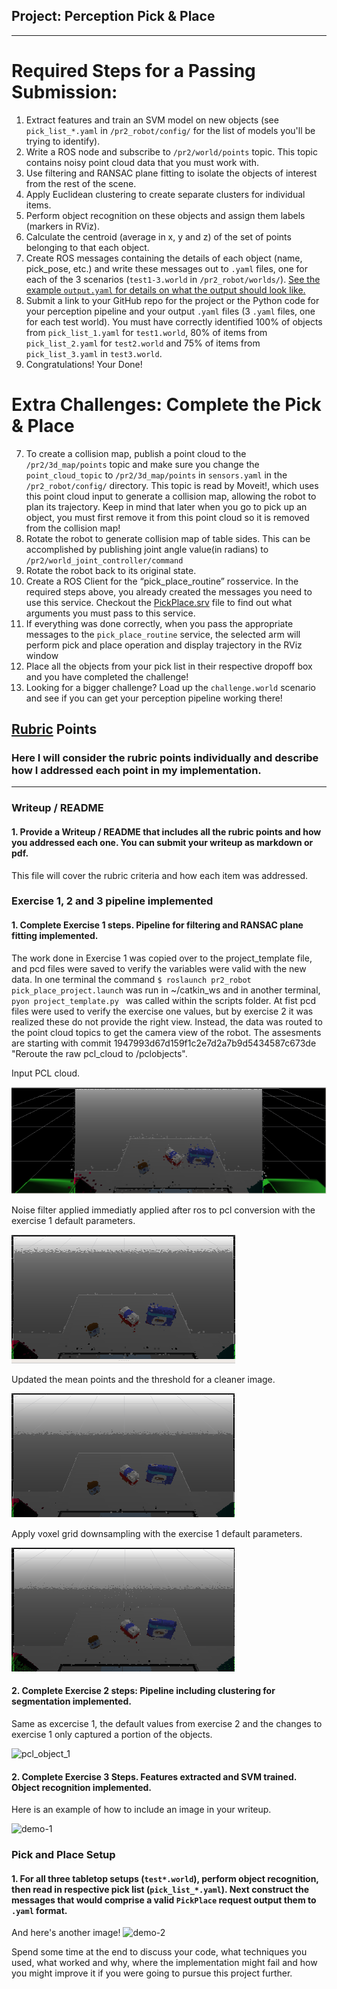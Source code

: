 ## Project: Perception Pick & Place

---


# Required Steps for a Passing Submission:
1. Extract features and train an SVM model on new objects (see `pick_list_*.yaml` in `/pr2_robot/config/` for the list of models you'll be trying to identify). 
2. Write a ROS node and subscribe to `/pr2/world/points` topic. This topic contains noisy point cloud data that you must work with.
3. Use filtering and RANSAC plane fitting to isolate the objects of interest from the rest of the scene.
4. Apply Euclidean clustering to create separate clusters for individual items.
5. Perform object recognition on these objects and assign them labels (markers in RViz).
6. Calculate the centroid (average in x, y and z) of the set of points belonging to that each object.
7. Create ROS messages containing the details of each object (name, pick_pose, etc.) and write these messages out to `.yaml` files, one for each of the 3 scenarios (`test1-3.world` in `/pr2_robot/worlds/`).  [See the example `output.yaml` for details on what the output should look like.](https://github.com/udacity/RoboND-Perception-Project/blob/master/pr2_robot/config/output.yaml)  
8. Submit a link to your GitHub repo for the project or the Python code for your perception pipeline and your output `.yaml` files (3 `.yaml` files, one for each test world).  You must have correctly identified 100% of objects from `pick_list_1.yaml` for `test1.world`, 80% of items from `pick_list_2.yaml` for `test2.world` and 75% of items from `pick_list_3.yaml` in `test3.world`.
9. Congratulations!  Your Done!

# Extra Challenges: Complete the Pick & Place
7. To create a collision map, publish a point cloud to the `/pr2/3d_map/points` topic and make sure you change the `point_cloud_topic` to `/pr2/3d_map/points` in `sensors.yaml` in the `/pr2_robot/config/` directory. This topic is read by Moveit!, which uses this point cloud input to generate a collision map, allowing the robot to plan its trajectory.  Keep in mind that later when you go to pick up an object, you must first remove it from this point cloud so it is removed from the collision map!
8. Rotate the robot to generate collision map of table sides. This can be accomplished by publishing joint angle value(in radians) to `/pr2/world_joint_controller/command`
9. Rotate the robot back to its original state.
10. Create a ROS Client for the “pick_place_routine” rosservice.  In the required steps above, you already created the messages you need to use this service. Checkout the [PickPlace.srv](https://github.com/udacity/RoboND-Perception-Project/tree/master/pr2_robot/srv) file to find out what arguments you must pass to this service.
11. If everything was done correctly, when you pass the appropriate messages to the `pick_place_routine` service, the selected arm will perform pick and place operation and display trajectory in the RViz window
12. Place all the objects from your pick list in their respective dropoff box and you have completed the challenge!
13. Looking for a bigger challenge?  Load up the `challenge.world` scenario and see if you can get your perception pipeline working there!

## [Rubric](https://review.udacity.com/#!/rubrics/1067/view) Points
### Here I will consider the rubric points individually and describe how I addressed each point in my implementation.  

---
### Writeup / README

#### 1. Provide a Writeup / README that includes all the rubric points and how you addressed each one.  You can submit your writeup as markdown or pdf.  

This file will cover the rubric criteria and how each item was addressed. 

### Exercise 1, 2 and 3 pipeline implemented
#### 1. Complete Exercise 1 steps. Pipeline for filtering and RANSAC plane fitting implemented.

The work done in Exercise 1 was copied over to the project_template file, and pcd files were saved to verify the variables were valid with the new data. In one terminal the command ```$ roslaunch pr2_robot pick_place_project.launch``` was run in ~/catkin_ws and in another terminal, ```pyon project_template.py ``` was called within the scripts folder. At fist pcd files were used to verify the exercise one values, but by exercise 2 it was realized these do not provide the right view. Instead, the data was routed to the point cloud topics to get the camera view of the robot. The assesments are starting with commit 1947993d67d159f1c2e7d2a7b9d5434587c673de "Reroute the raw pcl_cloud to /pclobjects".

Input PCL cloud.

![pcl_cloud](https://github.com/leberhard10/RoboND-Perception-Project/blob/master/images/pcl_cloud.PNG)

Noise filter applied immediatly applied after ros to pcl conversion with the exercise 1 default parameters.

![noise_filter_d](https://github.com/leberhard10/RoboND-Perception-Project/blob/master/images/noise_filter_defaults.PNG)

Updated the mean points and the threshold for a cleaner image.

![noise_filter_1](https://github.com/leberhard10/RoboND-Perception-Project/blob/master/images/noise_filter_1.PNG)

Apply voxel grid downsampling with the exercise 1 default parameters.

![vox_filter_d](https://github.com/leberhard10/RoboND-Perception-Project/blob/master/images/vox_filter_defaults.PNG)



#### 2. Complete Exercise 2 steps: Pipeline including clustering for segmentation implemented.  

Same as excercise 1, the default values from exercise 2 and the changes to exercise 1 only captured a portion of the objects.

![pcl_object_1]()



#### 2. Complete Exercise 3 Steps.  Features extracted and SVM trained.  Object recognition implemented.
Here is an example of how to include an image in your writeup.

![demo-1](https://user-images.githubusercontent.com/20687560/28748231-46b5b912-7467-11e7-8778-3095172b7b19.png)

### Pick and Place Setup

#### 1. For all three tabletop setups (`test*.world`), perform object recognition, then read in respective pick list (`pick_list_*.yaml`). Next construct the messages that would comprise a valid `PickPlace` request output them to `.yaml` format.

And here's another image! 
![demo-2](https://user-images.githubusercontent.com/20687560/28748286-9f65680e-7468-11e7-83dc-f1a32380b89c.png)

Spend some time at the end to discuss your code, what techniques you used, what worked and why, where the implementation might fail and how you might improve it if you were going to pursue this project further.  



